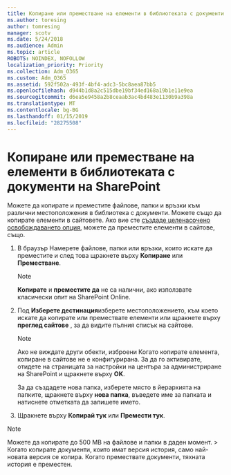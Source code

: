 ```yaml
---
title: Копиране или преместване на елементи в библиотеката с документи на SharePoint
ms.author: toresing
author: tomresing
manager: scotv
ms.date: 5/24/2018
ms.audience: Admin
ms.topic: article
ROBOTS: NOINDEX, NOFOLLOW
localization_priority: Priority
ms.collection: Adm_O365
ms.custom: Adm_O365
ms.assetid: 592f502a-493f-4bf4-adc3-5bc8aea87bb5
ms.openlocfilehash: d944b1d8a2c515dbe19bf34ed168a19b1e11e9ea
ms.sourcegitcommit: d6ea5e9458a2b8ceaab3ac4bd483e1130b9a398a
ms.translationtype: MT
ms.contentlocale: bg-BG
ms.lasthandoff: 01/15/2019
ms.locfileid: "28275508"
---
```

# <a name="copy-or-move-items-in-a-sharepoint-document-library"></a>Копиране или преместване на елементи в библиотеката с документи на SharePoint

Можете да копирате и преместите файлове, папки и връзки към различни местоположения в библиотека с документи. Можете също да копирате елементи в сайтовете. Ако вие сте [създаде целенасочено освобождаването опция](https://go.microsoft.com/fwlink/?linkid=622980), можете да преместите елементи в сайтове, също.
  
1. В браузър Намерете файлове, папки или връзки, които искате да преместите и след това щракнете върху **Копиране** или **Преместване**.
    
    > [!NOTE]
    > **Копирате** и **преместите да** не са налични, ако използвате класически опит на SharePoint Online. 
  
2. Под **Изберете дестинация**изберете местоположението, към което искате да копирате или премествате елементи или щракнете върху **преглед сайтове** , за да видите пълния списък на сайтове. 
    
    > [!NOTE]
    > Ако не виждате други обекти, изброени Когато копирате елемента, копиране в сайтове не е конфигурирана. За да го активирате, отидете на страницата за настройки на центъра за администриране на SharePoint и щракнете върху **OK**. 
  
    За да създадете нова папка, изберете място в йерархията на папките, щракнете върху **нова папка**, въведете име за папката и натиснете отметката да запишете името.
    
3. Щракнете върху **Копирай тук** или **Премести тук**.
    
> [!NOTE]
>  Можете да копирате до 500 MB на файлове и папки в даден момент. > Когато копирате документи, които имат версия история, само най-новата версия се копира. Когато премествате документи, тяхната история е преместен. 
  


